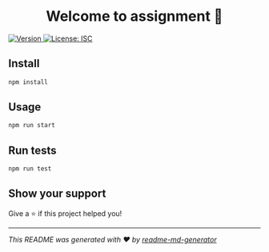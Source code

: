 <h1 align="center">Welcome to assignment 👋</h1>
<p>
  <a href="https://www.npmjs.com/package/assignment" target="_blank">
    <img alt="Version" src="https://img.shields.io/npm/v/assignment.svg">
  </a>
  <a href="#" target="_blank">
    <img alt="License: ISC" src="https://img.shields.io/badge/License-ISC-yellow.svg" />
  </a>
</p>

## Install

```sh
npm install
```

## Usage

```sh
npm run start
```

## Run tests

```sh
npm run test
```

## Show your support

Give a ⭐️ if this project helped you!

***
_This README was generated with ❤️ by [readme-md-generator](https://github.com/kefranabg/readme-md-generator)_
